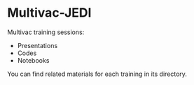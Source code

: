 # Multivac-JEDI
Multivac training sessions:

* Presentations
* Codes
* Notebooks

You can find related materials for each training in its directory. 
